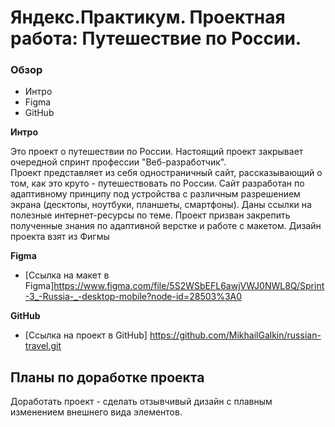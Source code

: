 # Яндекс.Практикум. Проектная работа: Путешествие по России. 

### Обзор
* Интро
* Figma
* GitHub

**Интро**

Это проект о путешествии по России.
Настоящий проект закрывает очередной спринт профессии "Веб-разработчик".  
Проект представляет из себя одностраничный сайт, рассказывающий о том, как это круто - путешествовать по России. 
Сайт разработан по адаптивному принципу под устройства с различным разрешением экрана (десктопы, ноутбуки, планшеты,  смартфоны).
Даны ссылки на полезные интернет-ресурсы по теме. Проект призван закрепить полученные знания по адаптивной верстке и работе с макетом.
Дизайн проекта взят из Фигмы 

**Figma**

* [Ссылка на макет в Figma]https://www.figma.com/file/5S2WSbEFL6awjVWJ0NWL8Q/Sprint-3_-Russia-_-desktop-mobile?node-id=28503%3A0

**GitHub**

* [Ссылка на проект в GitHub] https://github.com/MikhailGalkin/russian-travel.git

## Планы по доработке проекта
Доработать проект - сделать отзывчивый дизайн с плавным изменением внешнего вида элементов.
